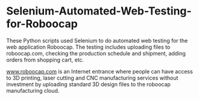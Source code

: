 # Selenium-Automated-Web-Testing-for-Roboocap
These Python scripts used Selenium to do automated web testing for the web application Roboocap. The testing includes uploading files to
roboocap.com, checking the production schedule and shipment, adding orders from shopping cart, etc.

www.roboocap.com is an Internet entrance where people can have access to 3D printing, laser cutting and CNC manufacturing services without
investment by uploading standard 3D design files to the roboocap manufacturing cloud.
